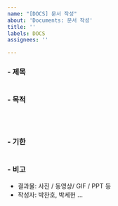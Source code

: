 ```yaml
---
name: "[DOCS] 문서 작성"
about: 'Documents: 문서 작성'
title: ''
labels: DOCS
assignees: ''

---
```


### - 제목
<pre></pre>

### - 목적
<pre>


</pre>

### - 기한
<pre></pre>

### - 비고
- 결과물: 사진 / 동영상/ GIF / PPT 등
- 작성자: 박찬호, 박세헌 ...

